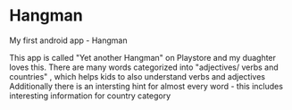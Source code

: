# Hangman
My first android app - Hangman

This app is called "Yet another Hangman" on Playstore and my duaghter loves this.
There are many words categorized into "adjectives/ verbs and countries" , which helps kids to also understand verbs and adjectives 
Additionally there is an intersting hint for almost every word - this includes interesting information for country category

